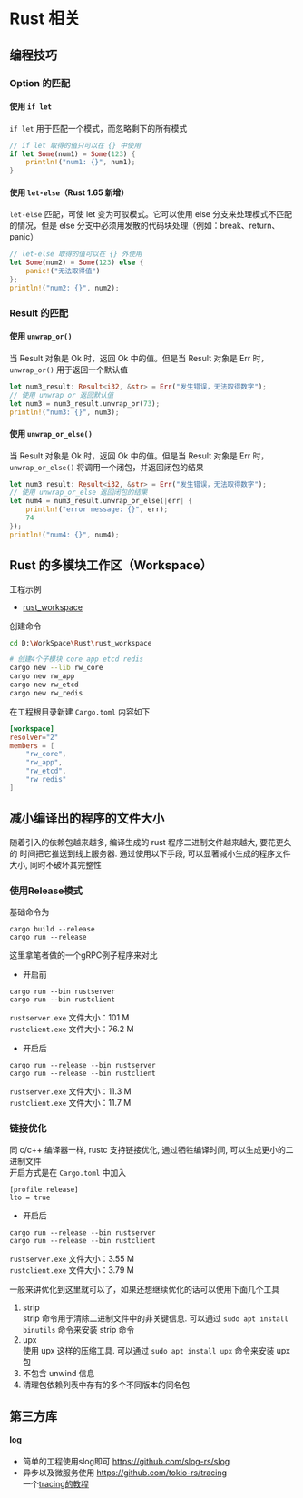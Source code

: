 # Rust 相关

## 编程技巧

### Option 的匹配

#### 使用 ``if let``

``if let`` 用于匹配一个模式，而忽略剩下的所有模式
```rust
// if let 取得的值只可以在 {} 中使用
if let Some(num1) = Some(123) {
    println!("num1: {}", num1);
}
```

#### 使用 ``let-else``（Rust 1.65 新增）

``let-else`` 匹配，可使 let 变为可驳模式。它可以使用 else 分支来处理模式不匹配的情况，但是 else 分支中必须用发散的代码块处理（例如：break、return、panic）

```rust
// let-else 取得的值可以在 {} 外使用
let Some(num2) = Some(123) else {
    panic!("无法取得值")
};
println!("num2: {}", num2);
```

### Result 的匹配

#### 使用 ``unwrap_or()``

当 Result 对象是 Ok 时，返回 Ok 中的值。但是当 Result 对象是 Err 时，``unwrap_or()`` 用于返回一个默认值
```rust
let num3_result: Result<i32, &str> = Err("发生错误，无法取得数字");
// 使用 unwrap_or 返回默认值
let num3 = num3_result.unwrap_or(73);
println!("num3: {}", num3);
```

#### 使用 ``unwrap_or_else()``

当 Result 对象是 Ok 时，返回 Ok 中的值。但是当 Result 对象是 Err 时，``unwrap_or_else()`` 将调用一个闭包，并返回闭包的结果
```rust
let num3_result: Result<i32, &str> = Err("发生错误，无法取得数字");
// 使用 unwrap_or_else 返回闭包的结果
let num4 = num3_result.unwrap_or_else(|err| {
    println!("error message: {}", err);
    74
});
println!("num4: {}", num4);
```

## Rust 的多模块工作区（Workspace）

工程示例
 - [rust_workspace](./rust_workspace)

创建命令
```bash
cd D:\WorkSpace\Rust\rust_workspace

# 创建4个子模块 core app etcd redis
cargo new --lib rw_core
cargo new rw_app
cargo new rw_etcd
cargo new rw_redis
```

在工程根目录新建 ``Cargo.toml`` 内容如下
```toml
[workspace]
resolver="2"
members = [
    "rw_core",
    "rw_app",
    "rw_etcd",
    "rw_redis"
]
```

## 减小编译出的程序的文件大小
随着引入的依赖包越来越多, 编译生成的 rust 程序二进制文件越来越大, 要花更久的 时间把它推送到线上服务器.
通过使用以下手段, 可以显著减小生成的程序文件大小, 同时不破坏其完整性

### 使用Release模式
基础命令为
```
cargo build --release
cargo run --release
```
这里拿笔者做的一个gRPC例子程序来对比  

 - 开启前
```
cargo run --bin rustserver
cargo run --bin rustclient
```
``rustserver.exe`` 文件大小：101 M  
``rustclient.exe`` 文件大小：76.2 M  

 - 开启后
```
cargo run --release --bin rustserver
cargo run --release --bin rustclient
```
``rustserver.exe`` 文件大小：11.3 M  
``rustclient.exe`` 文件大小：11.7 M  

### 链接优化
同 c/c++ 编译器一样, rustc 支持链接优化, 通过牺牲编译时间, 可以生成更小的二进制文件  
开启方式是在 ``Cargo.toml`` 中加入
```
[profile.release]
lto = true
```
 - 开启后
```
cargo run --release --bin rustserver
cargo run --release --bin rustclient
```
``rustserver.exe`` 文件大小：3.55 M  
``rustclient.exe`` 文件大小：3.79 M  

一般来讲优化到这里就可以了，如果还想继续优化的话可以使用下面几个工具
1. strip  
strip 命令用于清除二进制文件中的非关键信息. 可以通过 ``sudo apt install binutils`` 命令来安装 strip 命令
2. upx  
使用 upx 这样的压缩工具. 可以通过 ``sudo apt install upx`` 命令来安装 upx 包
3. 不包含 unwind 信息
4. 清理包依赖列表中存有的多个不同版本的同名包


## 第三方库

#### log
- 简单的工程使用slog即可  https://github.com/slog-rs/slog  
- 异步以及微服务使用  https://github.com/tokio-rs/tracing  
    一个[tracing的教程](https://course.rs/logs/tracing.html)


